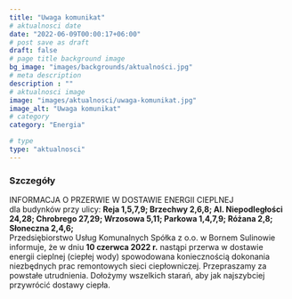```yaml
---
title: "Uwaga komunikat"
# aktualnosci date
date: "2022-06-09T00:00:17+06:00"
# post save as draft
draft: false
# page title background image
bg_image: "images/backgrounds/aktualności.jpg"
# meta description
description : ""
# aktualnosci image
image: "images/aktualnosci/uwaga-komunikat.jpg"
image_alt: "Uwaga komunikat"
# category
category: "Energia"

# type
type: "aktualnosci"
---
```


### Szczegóły

INFORMACJA 
O  PRZERWIE  W  DOSTAWIE   ENERGII  CIEPLNEJ                      
dla budynków przy ulicy:
**Reja 1,5,7,9; Brzechwy 2,6,8; Al. Niepodległości 24,28; Chrobrego 27,29; Wrzosowa 5,11; Parkowa 1,4,7,9; Różana 2,8; Słoneczna 2,4,6;**  
Przedsiębiorstwo Usług Komunalnych Spółka z o.o. w Bornem Sulinowie informuje, że w dniu **10 czerwca 2022 r.** nastąpi przerwa w dostawie energii cieplnej (ciepłej wody)  spowodowana koniecznością  dokonania niezbędnych prac remontowych sieci ciepłowniczej.
Przepraszamy za powstałe utrudnienia. Dołożymy wszelkich starań, aby jak najszybciej przywrócić dostawy ciepła. 
